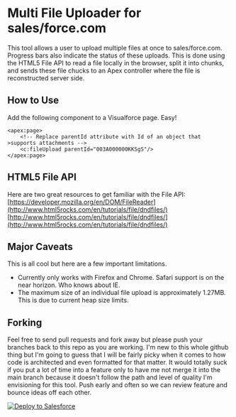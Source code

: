 # Multi File Uploader for sales/force.com #

This tool allows a user to upload multiple files at once to sales/force.com. Progress bars also indicate the status of these uploads. This is done using the HTML5 File API to read a file locally in the browser, split it into chunks, and sends these file chucks to an Apex controller where the file is reconstructed server side.

## How to Use ##

Add the following component to a Visualforce page. Easy!

	<apex:page>
		<!-- Replace parentId attribute with Id of an object that >supports attachments -->
    	<c:fileUpload parentId="003A000000KKSgS"/>
	</apex:page>

## HTML5 File API ##

Here are two great resources to get familiar with the File API:
[https://developer.mozilla.org/en/DOM/FileReader](http://www.html5rocks.com/en/tutorials/file/dndfiles/)
[http://www.html5rocks.com/en/tutorials/file/dndfiles/](http://www.html5rocks.com/en/tutorials/file/dndfiles/)

## Major Caveats ##
This is all cool but here are a few important limitations.

- Currently only works with Firefox and Chrome. Safari support is on the near horizon. Who knows about IE.
- The maximum size of an individual file upload is approximately 1.27MB. This is due to current heap size limits.


## Forking ##

Feel free to send pull requests and fork away but please push your branches back to this repo as you are working. I'm new to this whole github thing but I'm going to guess that I will be fairly picky when it comes to how code is architected and even formatted for that matter. It would totally suck if you put a lot of time into a feature only to have me not merge it into the main branch because it doesn't follow the path and level of quality I'm envisioning for this tool. Push early and often so we can review feature and bounce ideas off each other. 

<a href="https://githubsfdeploy.herokuapp.com/app/githubdeploy/Salesforce-Repository">
  <img alt="Deploy to Salesforce"
       src="https://raw.githubusercontent.com/afawcett/githubsfdeploy/master/deploy.png">
</a>

